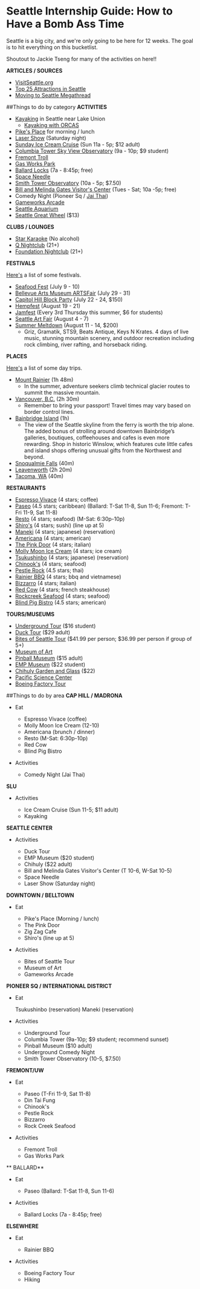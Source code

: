 # Seattle Internship Guide: How to Have a Bomb Ass Time
Seattle is a big city, and we're only going to be here for 12 weeks. The goal is to hit everything on this bucketlist.

Shoutout to Jackie Tseng for many of the activities on here!!

**ARTICLES / SOURCES**

* [VisitSeattle.org](http://www.visitseattle.org/)
* [Top 25 Attractions in Seattle](http://www.visitseattle.org/things-to-do/sightseeing/top-25-attractions/)
* [Moving to Seattle Megathread](https://www.reddit.com/r/Seattle/comments/3g4tkt/2015_moving_to_seattle_megathread/)

##Things to do by category
**ACTIVITIES** 

* [Kayaking](http://www.nwoc.com/rental/) in Seattle near Lake Union
  * [Kayaking with ORCAS](http://www.sea-quest-kayak.com/sea-kayaking-locations/kayak-tours-schedule/)
* [Pike's Place](http://pikeplacemarket.org/) for morning / lunch
* [Laser Show](https://www.pacificsciencecenter.org/laser-dome/) (Saturday night)
* [Sunday Ice Cream Cruise](http://www.seattleferryservice.com/sunday-ice-cream-cruise/) (Sun 11a - 5p; $12 adult)
* [Columbia Tower Sky View Observatory](http://www.skyviewobservatory.com/) (9a - 10p; $9 student)
* [Fremont Troll](https://www.yelp.com/biz/the-fremont-troll-seattle)
* [Gas Works Park](https://www.yelp.com/biz/gas-works-park-seattle-2)
* [Ballard Locks](http://www.myballard.com/ballard-locks-seattle/) (7a - 8:45p; free)
* [Space Needle](http://www.spaceneedle.com/home/index-fallback.html)
* [Smith Tower Observatory](http://smithtower.com/observe/observation-deck-info-calendar/) (10a - 5p; $7.50)
* [Bill and Melinda Gates Visitor's Center](http://www.gatesfoundation.org/Visitor-Center) (Tues - Sat; 10a -5p; free)
* Comedy Night (Pioneer Sq / [Jai Thai](https://www.facebook.com/jaithaibroadway/))
* [Gameworks Arcade](https://www.yelp.com/biz/gameworks-seattle)
* [Seattle Aquarium](http://www.seattleaquarium.org/)
* [Seattle Great Wheel](http://seattlegreatwheel.com/) ($13)

**CLUBS / LOUNGES**

* [Star Karaoke](https://www.yelp.com/biz/star-karaoke-seattle-3?osq=clubs) (No alcohol)
* [Q Nightclub](https://www.yelp.com/biz/q-nightclub-seattle-2?osq=night+club) (21+)
* [Foundation Nightclub](https://www.yelp.com/biz/foundation-nightclub-seattle) (21+)

**FESTIVALS**

[Here's](http://www.visitseattle.org/things-to-do/events/festivals/) a list of some festivals.

* [Seafood Fest](http://seafoodfest.org/) (July 9 - 10)
* [Bellevue Arts Museum ARTSFair](http://www.bellevuearts.org/fair/index.html) (July 29 - 31)
* [Capitol Hill Block Party](http://capitolhillblockparty.com/) (July 22 - 24, $150)
* [Hempfest](http://www.hempfest.org/) (August 19 - 21)
* [Jamfest](http://www.wingluke.org/jamfest) (Every 3rd Thursday this summer, $6 for students)
* [Seattle Art Fair](http://seattleartfair.com/) (August 4 - 7)
* [Summer Meltdown](http://summermeltdownfest.com/initial-summer-meltdown-2016-lineup-announced/) (August 11 - 14, $200)
  * Griz, Gramatik, STS9, Beats Antique, Keys N Krates. 4 days of live music, stunning mountain scenery, and outdoor recreation including rock climbing, river rafting, and horseback riding.

**PLACES**

[Here's](http://www.visitseattle.org/things-to-do/day-trips/) a list of some day trips.

* [Mount Rainier](https://www.yelp.com/biz/mount-rainier-national-park-ashford) (1h 48m)
  * In the summer, adventure seekers climb technical glacier routes to summit the massive mountain.
* [Vancouver, B.C.](http://www.tourismvancouver.com/) (2h 30m)
  * Remember to bring your passport! Travel times may vary based on border control lines.
* [Bainbridge Island](https://www.bainbridgeisland.com/) (1h)
  * The view of the Seattle skyline from the ferry is worth the trip alone. The added bonus of strolling around downtown Bainbridge’s galleries, boutiques, coffeehouses and cafes is even more rewarding. Shop in historic Winslow, which features cute little cafes and island shops offering unusual gifts from the Northwest and beyond.
* [Snoqualmie Falls](http://www.snoqualmiefalls.com/) (40m)
* [Leavenworth](http://www.leavenworth.org/) (2h 20m)
* [Tacoma, WA](http://www.cityoftacoma.org/) (40m)


**RESTAURANTS** 

* [Espresso Vivace](https://www.yelp.com/biz/espresso-vivace-roasteria-seattle) (4 stars; coffee)
* [Paseo](https://www.yelp.com/biz/paseo-seattle-3) (4.5 stars; caribbean) (Ballard: T-Sat 11-8, Sun 11-6; Fremont: T-Fri 11-9, Sat 11-8)
* [Resto](https://www.yelp.com/biz/resto-seattle) (4 stars; seafood) (M-Sat: 6:30p-10p)
* [Shiro's](https://www.yelp.com/biz/shiros-seattle) (4 stars; sushi) (line up at 5)
* [Maneki](https://www.yelp.com/biz/maneki-seattle) (4 stars; japanese) (reservation)
* [Americana](https://www.yelp.com/biz/americana-seattle) (4 stars; american)
* [The Pink Door](https://www.yelp.com/biz/the-pink-door-seattle) (4 stars; italian)
* [Molly Moon Ice Cream](https://www.yelp.com/biz/molly-moons-homemade-ice-cream-seattle-6) (4 stars; ice cream)
* [Tsukushinbo](https://www.yelp.com/biz/tsukushinbo-seattle) (4 stars; japanese) (reservation)
* [Chinook's](https://www.yelp.com/biz/chinooks-seattle) (4 stars; seafood)
* [Pestle Rock](https://www.yelp.com/biz/pestle-rock-seattle) (4.5 stars; thai)
* [Rainier BBQ](https://www.yelp.com/biz/rainier-restaurant-and-bbq-seattle) (4 stars; bbq and vietnamese)
* [Bizzarro](https://www.yelp.com/biz/bizzarro-italian-caf%C3%A9-seattle-2) (4 stars; italian)
* [Red Cow](https://www.yelp.com/biz/red-cow-seattle) (4 stars; french steakhouse)
* [Rockcreek Seafood](https://www.yelp.com/biz/rockcreek-seafood-and-spirits-seattle) (4 stars; seafood)
* [Blind Pig Bistro](https://www.yelp.com/biz/blind-pig-bistro-seattle) (4.5 stars; american)


**TOURS/MUSEUMS** 

* [Underground Tour](http://www.undergroundtour.com/) ($16 student)
* [Duck Tour](http://www.ridetheducksofseattle.com/) ($29 adult)
* [Bites of Seattle Tour](https://www.seattlebitesfoodtours.com/) ($41.99 per person; $36.99 per person if group of 5+)
* [Museum of Art](http://www.seattleartmuseum.org/)
* [Pinball Museum](http://www.seattlepinballmuseum.com/) ($15 adult)
* [EMP Museum](http://www.empmuseum.org/) ($22 student)
* [Chihuly Garden and Glass](http://www.chihulygardenandglass.com/) ($22)
* [Pacific Science Center](https://www.pacificsciencecenter.org/)
* [Boeing Factory Tour](http://www.futureofflight.org/)

##Things to do by area
**CAP HILL / MADRONA** 

* Eat
  
  * Espresso Vivace (coffee)
  * Molly Moon Ice Cream (12-10)
  * Americana (brunch / dinner)
  * Resto (M-Sat: 6:30p-10p)
  * Red Cow
  * Blind Pig Bistro
  
* Activities
  * Comedy Night (Jai Thai)


**SLU** 

* Activities
  
  * Ice Cream Cruise (Sun 11-5; $11 adult)
  * Kayaking
  


**SEATTLE CENTER** 

* Activities
  
  * Duck Tour
  * EMP Museum ($20 student)
  * Chihuly ($22 adult)
  * Bill and Melinda Gates Visitor's Center (T 10-6, W-Sat 10-5)
  * Space Needle
  * Laser Show (Saturday night)
  

  
**DOWNTOWN / BELLTOWN** 

* Eat
  
  * Pike's Place (Morning / lunch)
  * The Pink Door
  * Zig Zag Cafe
  * Shiro's (line up at 5)
  
* Activities
  
  * Bites of Seattle Tour
  * Museum of Art
  * Gameworks Arcade
  

  
**PIONEER SQ / INTERNATIONAL DISTRICT** 

* Eat
  
  Tsukushinbo (reservation)
  Maneki (reservation)
  
* Activities
  
  * Underground Tour
  * Columbia Tower (9a-10p; $9 student; recommend sunset)
  * Pinball Museum ($10 adult)
  * Underground Comedy Night
  * Smith Tower Observatory (10-5, $7.50)
  

  
**FREMONT/UW** 

* Eat
  * Paseo (T-Fri 11-9, Sat 11-8)
  * Din Tai Fung
  * Chinook's
  * Pestle Rock
  * Bizzarro
  * Rock Creek Seafood
  
* Activities
  
  * Fremont Troll
  * Gas Works Park
  

  
** BALLARD** 

* Eat
  * Paseo (Ballard: T-Sat 11-8, Sun 11-6)
  
* Activities  
  * Ballard Locks (7a - 8:45p; free)
  


**ELSEWHERE** 
* Eat
  * Rainier BBQ
  
* Activities
  * Boeing Factory Tour
  * Hiking


